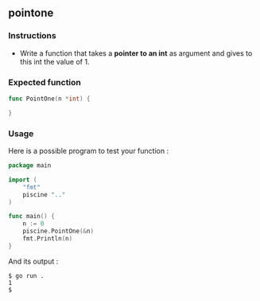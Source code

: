 ## pointone

### Instructions

- Write a function that takes a **pointer to an int** as argument and gives to this int the value of 1.

### Expected function

```go
func PointOne(n *int) {

}
```

### Usage

Here is a possible program to test your function :

```go
package main

import (
	"fmt"
	piscine ".."
)

func main() {
	n := 0
	piscine.PointOne(&n)
	fmt.Println(n)
}
```

And its output :

```console
$ go run .
1
$
```
